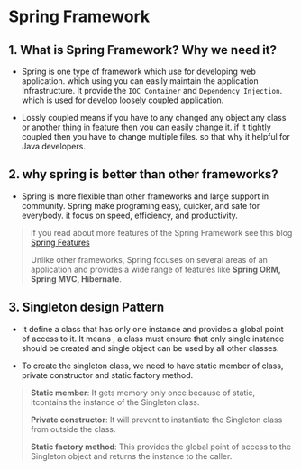 # Spring  Framework

## 1. What is Spring Framework? Why we need it?

- Spring is one type of framework which use for developing web application. which using you can easily maintain the application Infrastructure.
It provide the `IOC Container` and `Dependency Injection`. which is used for develop loosely coupled application.


- Lossly coupled means if you have to any changed any object any class or another thing in feature then you can easily change it. if it tightly coupled then you have to change multiple files. so that why it helpful for Java developers.

## 2. why spring is better than other frameworks?

- Spring is more flexible than other frameworks and large support in community. Spring make programing easy, quicker, and safe for everybody. it focus on speed, efficiency, and productivity.

> if you read about more features of the Spring Framework see this blog [Spring Features](https://data-flair.training/blogs/spring-framework-features/)
>
> Unlike other frameworks, Spring focuses on several areas of an application and provides a wide range of features like **Spring ORM, Spring MVC, Hibernate**.

## 3. Singleton design Pattern

- It define a class that has only one instance and provides a global point of access to it. It means , a class must ensure that only single instance should be created and single object can be used by all other classes.


- To create the singleton class, we need to have static member of class, private constructor and static factory method.

> **Static member**: It gets memory only once because of static, itcontains the instance of the Singleton class.
>
> **Private constructor**: It will prevent to instantiate the Singleton class from outside the class.
>
> **Static factory method**: This provides the global point of access to the Singleton object and returns the instance to the caller.

